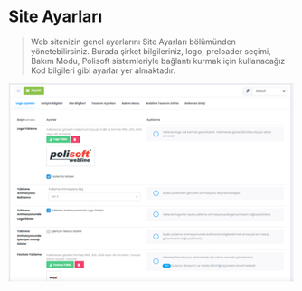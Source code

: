 # Site Ayarları

> Web sitenizin genel ayarlarını Site Ayarları bölümünden yönetebilirsiniz. Burada şirket bilgileriniz, logo, preloader seçimi, Bakım Modu, Polisoft sistemleriyle bağlantı kurmak için kullanacağız Kod bilgileri gibi ayarlar yer almaktadır.

![Alt text](image-53.png)
